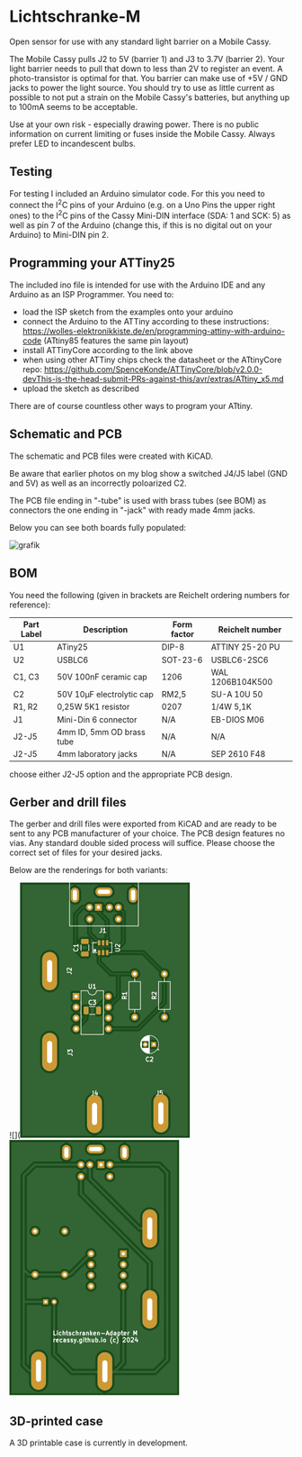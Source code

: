 # Lichtschranke-M
Open sensor for use with any standard light barrier on a Mobile Cassy.

The Mobile Cassy pulls J2 to 5V (barrier 1) and J3 to 3.7V (barrier 2). Your light barrier needs to pull that down to less than 2V to register an event. A photo-transistor is optimal for that. You barrier can make use of +5V / GND jacks to power the light source. You should try to use as little current as possible to not put a strain on the Mobile Cassy's batteries, but anything up to 100mA seems to be acceptable.

Use at your own risk - especially drawing power. There is no public information on current limiting or fuses inside the Mobile Cassy. Always prefer LED to incandescent bulbs.

## Testing
For testing I included an Arduino simulator code. For this you need to connect the I<sup>2</sup>C pins of your Arduino (e.g. on a Uno Pins the upper right ones) to the I<sup>2</sup>C pins of the Cassy Mini-DIN interface (SDA: 1 and SCK: 5) as well as pin 7 of the Arduino (change this, if this is no digital out on your Arduino) to Mini-DIN pin 2.

## Programming your ATTiny25
The included ino file is intended for use with the Arduino IDE and any Arduino as an ISP Programmer. You need to:
* load the ISP sketch from the examples onto your arduino
* connect the Arduino to the ATTiny according to these instructions: https://wolles-elektronikkiste.de/en/programming-attiny-with-arduino-code (ATtiny85 features the same pin layout)
* install ATTinyCore according to the link above
* when using other ATTiny chips check the datasheet or the ATtinyCore repo: https://github.com/SpenceKonde/ATTinyCore/blob/v2.0.0-devThis-is-the-head-submit-PRs-against-this/avr/extras/ATtiny_x5.md
* upload the sketch as described

There are of course countless other ways to program your ATtiny.

## Schematic and PCB
The schematic and PCB files were created with KiCAD.

Be aware that earlier photos on my blog show a switched J4/J5 label (GND and 5V) as well as an incorrectly poloarized C2.

The PCB file ending in "-tube" is used with brass tubes (see BOM) as connectors the one ending in "-jack" with ready made 4mm jacks.

Below you can see both boards fully populated:

![grafik](https://github.com/user-attachments/assets/75bc6a3c-8947-44a0-88a2-3af4b0098218)


## BOM
You need the following (given in brackets are Reichelt ordering numbers for reference):


| Part Label  | Description | Form factor | Reichelt number |
| ------------- | ------------- | ------------- | ------------- |
| U1  |  ATiny25 | DIP-8 | ATTINY 25-20 PU |
| U2 | USBLC6 | SOT-23-6 |  USBLC6-2SC6 |
| C1, C3 | 50V 100nF ceramic cap | 1206 |  WAL 1206B104K500 |
| C2 | 50V 10µF electrolytic cap | RM2,5 |  SU-A 10U 50|
| R1, R2 | 0,25W 5K1 resistor | 0207 |  1/4W 5,1K |
| J1 | Mini-Din 6 connector | N/A | EB-DIOS M06 |
| J2-J5 | 4mm ID, 5mm OD brass tube | N/A | N/A |
| J2-J5 | 4mm laboratory jacks | N/A | SEP 2610 F48  |

choose either J2-J5 option and the appropriate PCB design.

## Gerber and drill files
The gerber and drill files were exported from KiCAD and are ready to be sent to any PCB manufacturer of your choice. The PCB design features no vias. Any standard double sided process will suffice.
Please choose the correct set of files for your desired jacks.

Below are the renderings for both variants:

![](![alt text](https://github.com/REcassy/Lichtschranke-M/blob/main/Renderings/Jack-top.svg?raw=true)  ![](https://github.com/REcassy/Lichtschranke-M/blob/main/Renderings/Jack-bottom.svg?raw=true)

## 3D-printed case
A 3D printable case is currently in development.
